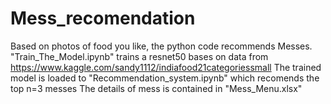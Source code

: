 # Mess_recomendation
Based on photos of food you like, the python code recommends Messes.  
"Train_The_Model.ipynb" trains a resnet50 bases on data from https://www.kaggle.com/sandy1112/indiafood21categoriessmall
The trained model is loaded to "Recommendation_system.ipynb" which recomends the top n=3 messes
The details of mess is contained in "Mess_Menu.xlsx"
